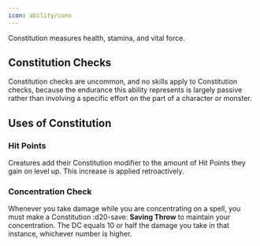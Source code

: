 ```yaml
---
icon: ability/cons
---
```


Constitution measures health, stamina, and vital force.

## Constitution Checks

Constitution checks are uncommon, and no skills apply to Constitution checks, because the endurance this ability represents is largely passive rather than involving a specific effort on the part of a character or monster.

## Uses of Constitution

### Hit Points

Creatures add their Constitution modifier to the amount of Hit Points they gain on level up. This increase is applied retroactively.

### Concentration Check

Whenever you take damage while you are concentrating on a spell, you must make a Constitution :d20-save: **Saving Throw** to maintain your concentration. The DC equals 10 or half the damage you take in that instance, whichever number is higher.
